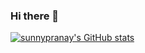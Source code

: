 ### Hi there 👋
[![sunnypranay's GitHub stats](https://github-readme-stats.vercel.app/api?username=sunnypranay)](https://github.com/anuraghazra/github-readme-stats)


<!--
**sunnypranay/sunnypranay** is a ✨ _special_ ✨ repository because its `README.md` (this file) appears on your GitHub profile.

Here are some ideas to get you started:

- 🔭 I’m currently working on ...
- 🌱 I’m currently learning ...
- 👯 I’m looking to collaborate on ...
- 🤔 I’m looking for help with ...
- 💬 Ask me about ...
- 📫 How to reach me: ...
- 😄 Pronouns: ...
- ⚡ Fun fact: ...
-->
